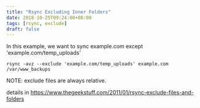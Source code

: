 ```yaml
---
title: "Rsync Excluding Inner Folders"
date: 2018-10-25T09:24:00+08:00
tags: [rsync, exclude]
draft: false
---
```


In this example, we want to sync example.com except 'example.com/temp_uploads'
```
rsync -avz --exclude 'example.com/temp_uploads' example.com /var/www_backups
```
NOTE: exclude files are always relative.

details in https://www.thegeekstuff.com/2011/01/rsync-exclude-files-and-folders
